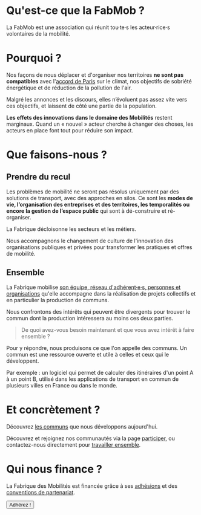 # Qu'est-ce que la FabMob ?

La FabMob est une association qui réunit tou·te·s les acteur·rice·s volontaires de la mobilité.

# Pourquoi ?

Nos façons de nous déplacer et d'organiser nos territoires **ne sont pas compatibles** avec l'[accord de Paris](https://fr.wikipedia.org/wiki/Accord_de_Paris_sur_le_climat) sur le climat, nos objectifs de sobriété énergétique et de réduction de la pollution de l'air. 

Malgré les annonces et les discours, elles n’évoluent pas assez vite vers ces objectifs, et laissent de côté une partie de la population.

**Les effets des innovations dans le domaine des Mobilités** restent marginaux. Quand un « nouvel » acteur cherche à changer des choses, les acteurs en place font tout pour réduire son impact.

# Que faisons-nous ?

## Prendre du recul

Les problèmes de mobilité ne seront pas résolus uniquement par des solutions de transport, avec des approches en silos. Ce sont les **modes de vie, l’organisation des entreprises et des territoires, les temporalités ou encore la gestion de l’espace public** qui sont à dé-construire et ré-organiser.

La Fabrique décloisonne les secteurs et les métiers.

Nous accompagnons le changement de culture de l'innovation des organisations publiques et privées pour transformer les pratiques et offres de mobilité.

## Ensemble

La Fabrique mobilise [son équipe, réseau d'adhérent·e·s, personnes et organisations](/à-propos/nous) qu'elle accompagne dans la réalisation de projets collectifs et en particulier la production de communs.

Nous confrontons des intérêts qui peuvent être divergents pour trouver le commun dont la production intéressera au moins ces deux parties.

> De quoi avez-vous besoin maintenant et que vous avez intérêt à faire ensemble ?

Pour y répondre, nous produisons ce que l'on appelle des communs. Un commun est une ressource ouverte et utile à celles et ceux qui le développent.

Par exemple : un logiciel qui permet de calculer des itinéraires d'un point A à un point B, utilisé dans les applications de transport en commun de plusieurs villes en France ou dans le monde.

# Et concrètement ?

Découvrez [les communs](/communs) que nous développons aujourd'hui.

Découvrez et rejoignez nos communautés via la page [participer](/participer), ou contactez-nous directement pour [travailler ensemble](/à-propos/travailler).

# Qui nous finance ?

La Fabrique des Mobilités est financée grâce à ses [adhésions](https://www.helloasso.com/associations/la-fabrique-des-mobilites/adhesions/adhesions-2020-2021) et des [conventions de partenariat](/à-propos/travailler).

[<button>Adhérez ! </button>](https://www.helloasso.com/associations/la-fabrique-des-mobilites/adhesions/adhesions-2020-2021)
